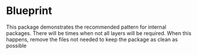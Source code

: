 # Blueprint

This package demonstrates the recommended pattern for internal packages. There will be times when not all layers will be required. When this happens, remove the files not needed to keep the package as clean as possible
